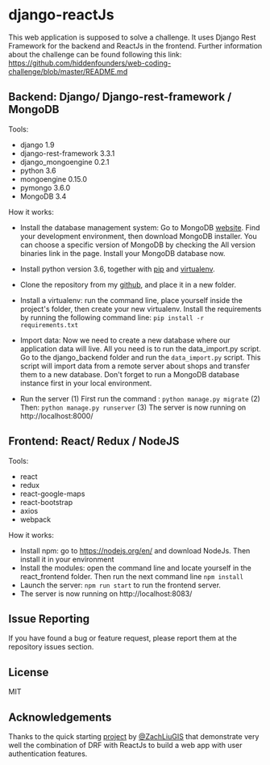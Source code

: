# django-reactJs
This web application is supposed to solve a challenge. It uses Django Rest Framework for the backend and ReactJs in the frontend. Further information about the challenge can be found following this link: https://github.com/hiddenfounders/web-coding-challenge/blob/master/README.md

## Backend: Django/ Django-rest-framework / MongoDB

Tools:
- django 1.9
- django-rest-framework 3.3.1
- django_mongoengine 0.2.1
- python 3.6
- mongoengine 0.15.0
- pymongo 3.6.0
- MongoDB 3.4
    
How it works:

- Install the database management system:
    Go to MongoDB [website](https://www.mongodb.com/download-center#community). Find your development environment, then download MongoDB installer.
    You can choose a specific version of MongoDB by checking the All version binaries link in the page.
    Install your MongoDB database now.
    
- Install python version 3.6, together with [pip](https://pip.pypa.io/en/stable/installing/) and [virtualenv](https://virtualenv.pypa.io/en/stable/installation/). 
- Clone the repository from my [github](https://github.com/Mehdi6/django-reactjs), and place it in a new folder.
- Install a virtualenv:
    run the command line, place yourself inside the project's folder, then create your new virtualenv.
    Install the requirements by running the following command line: `pip install -r requirements.txt`
- Import data:
    Now we need to create a new database where our application data will live.
    All you need is to run the data_import.py script. Go to the django_backend folder and run the `data_import.py` script. This script will import data from a remote server about shops and transfer them to a new database. Don't forget to run a MongoDB database instance first in your local environment.
    
- Run the server
(1) First run the command : `python manage.py migrate`
(2) Then: `python manage.py runserver`
(3) The server is now running on http://localhost:8000/

## Frontend: React/ Redux / NodeJS

Tools:
- react 
- redux
- react-google-maps
- react-bootstrap
- axios
- webpack
    
How it works:
    
- Install npm: go to https://nodejs.org/en/ and download NodeJs. Then install it in your environment
- Install the modules: open the command line and locate yourself in the react_frontend folder. Then run the next command line `npm install`
- Launch the server: `npm run start` to run the frontend server. 
- The server is now running on http://localhost:8083/

## Issue Reporting

If you have found a bug or feature request, please report them at the repository issues section.
    
## License 

MIT

## Acknowledgements

Thanks to the quick starting [project](https://github.com/ZachLiuGIS/reactjs-auth-django-rest) by [@ZachLiuGIS](https://github.com/ZachLiuGIS) that demonstrate very well the combination of DRF with ReactJs to build a web app with user authentication features. 